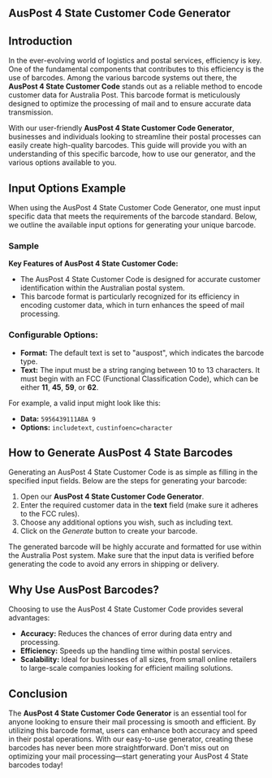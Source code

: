 ## AusPost 4 State Customer Code Generator

## Introduction

In the ever-evolving world of logistics and postal services, efficiency is key. One of the fundamental components that contributes to this efficiency is the use of barcodes. Among the various barcode systems out there, the **AusPost 4 State Customer Code** stands out as a reliable method to encode customer data for Australia Post. This barcode format is meticulously designed to optimize the processing of mail and to ensure accurate data transmission. 

With our user-friendly **AusPost 4 State Customer Code Generator**, businesses and individuals looking to streamline their postal processes can easily create high-quality barcodes. This guide will provide you with an understanding of this specific barcode, how to use our generator, and the various options available to you.

## Input Options Example

When using the AusPost 4 State Customer Code Generator, one must input specific data that meets the requirements of the barcode standard. Below, we outline the available input options for generating your unique barcode.

### Sample

**Key Features of AusPost 4 State Customer Code:**
- The AusPost 4 State Customer Code is designed for accurate customer identification within the Australian postal system.
- This barcode format is particularly recognized for its efficiency in encoding customer data, which in turn enhances the speed of mail processing.

### Configurable Options:

- **Format:** The default text is set to "auspost", which indicates the barcode type.
- **Text:** The input must be a string ranging between 10 to 13 characters. It must begin with an FCC (Functional Classification Code), which can be either **11**, **45**, **59**, or **62**.

For example, a valid input might look like this:
- **Data:** `5956439111ABA 9`
- **Options:** `includetext`, `custinfoenc=character`

## How to Generate AusPost 4 State Barcodes

Generating an AusPost 4 State Customer Code is as simple as filling in the specified input fields. Below are the steps for generating your barcode:

1. Open our **AusPost 4 State Customer Code Generator**.
2. Enter the required customer data in the **text** field (make sure it adheres to the FCC rules).
3. Choose any additional options you wish, such as including text.
4. Click on the *Generate* button to create your barcode.

The generated barcode will be highly accurate and formatted for use within the Australia Post system. Make sure that the input data is verified before generating the code to avoid any errors in shipping or delivery.

## Why Use AusPost Barcodes?

Choosing to use the AusPost 4 State Customer Code provides several advantages:

- **Accuracy:** Reduces the chances of error during data entry and processing.
- **Efficiency:** Speeds up the handling time within postal services.
- **Scalability:** Ideal for businesses of all sizes, from small online retailers to large-scale companies looking for efficient mailing solutions.

## Conclusion

The **AusPost 4 State Customer Code Generator** is an essential tool for anyone looking to ensure their mail processing is smooth and efficient. By utilizing this barcode format, users can enhance both accuracy and speed in their postal operations. With our easy-to-use generator, creating these barcodes has never been more straightforward. Don't miss out on optimizing your mail processing—start generating your AusPost 4 State barcodes today!
